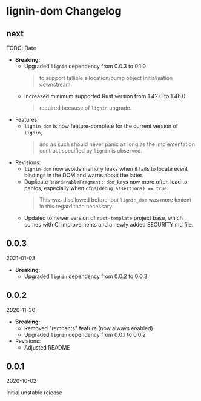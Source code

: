 # lignin-dom Changelog

<!-- markdownlint-disable no-trailing-punctuation -->

## next

TODO: Date

* **Breaking:**
  * Upgraded `lignin` dependency from 0.0.3 to 0.1.0
    > to support fallible allocation/bump object initialisation downstream.
  * Increased minimum supported Rust version from 1.42.0 to 1.46.0
    > required because of `lignin` upgrade.
* Features:
  * `lignin-dom` is now feature-complete for the current version of `lignin`,
    > and as such should never panic as long as the implementation contract specified by `lignin` is observed.
* Revisions:
  * `lignin-dom` now avoids memory leaks when it fails to locate event bindings in the DOM and warns about the latter.
  * Duplicate `ReorderableFragment::dom_key`s now more often lead to panics, especially when `cfg!(debug_assertions) == true`.
    > This was disallowed before, but `lignin_dom` was more lenient in this regard than necessary.
  * Updated to newer version of `rust-template` project base, which comes with CI improvements and a newly added SECURITY.md file.

## 0.0.3

2021-01-03

* **Breaking:**
  * Upgraded `lignin` dependency from 0.0.2 to 0.0.3

## 0.0.2

2020-11-30

* **Breaking:**
  * Removed "remnants" feature (now always enabled)
  * Upgraded `lignin` dependency from 0.0.1 to 0.0.2
* Revisions:
  * Adjusted README

## 0.0.1

2020-10-02

Initial unstable release
